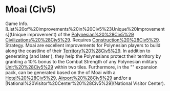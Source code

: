# Moai (Civ5)

Game Info.
[List%20of%20improvements%20in%20Civ5%23Unique%20Improvements](Unique improvement) of the [Polynesian%20%28Civ5%29](Polynesian) [Civilizations%20%28Civ5%29](civilization). Requires [Construction%20%28Civ5%29](Construction).
Strategy.
Moai are excellent improvements for Polynesian players to build along the coastline of their [Territory%20%28Civ5%29](territory). In addition to generating (and later ), they help the Polynesians protect their territory by granting a 10% bonus to the Combat Strength of any Polynesian military [Unit%20%28Civ5%29](unit) within two tiles. Furthermore, in the "" expansion pack, can be generated based on the of Moai with a [Hotel%20%28Civ5%29](Hotel), [Airport%20%28Civ5%29](Airport) and/or a [National%20Visitor%20Center%20%28Civ5%29](National Visitor Center).